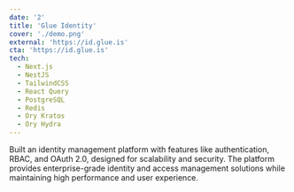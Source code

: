 ```yaml
---
date: '2'
title: 'Glue Identity'
cover: './demo.png'
external: 'https://id.glue.is'
cta: 'https://id.glue.is'
tech:
  - Next.js
  - NestJS
  - TailwindCSS
  - React Query
  - PostgreSQL
  - Redis
  - Ory Kratos
  - Ory Hydra
---
```


Built an identity management platform with features like authentication, RBAC, and OAuth 2.0, designed for scalability and security. The platform provides enterprise-grade identity and access management solutions while maintaining high performance and user experience.
